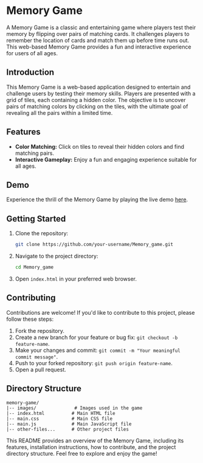 # Memory Game

A Memory Game is a classic and entertaining game where players test their memory by flipping over pairs of matching cards. It challenges players to remember the location of cards and match them up before time runs out. This web-based Memory Game provides a fun and interactive experience for users of all ages.

## Introduction

This Memory Game is a web-based application designed to entertain and challenge users by testing their memory skills. Players are presented with a grid of tiles, each containing a hidden color. The objective is to uncover pairs of matching colors by clicking on the tiles, with the ultimate goal of revealing all the pairs within a limited time.

## Features

- **Color Matching:** Click on tiles to reveal their hidden colors and find matching pairs.
- **Interactive Gameplay:** Enjoy a fun and engaging experience suitable for all ages.

## Demo

Experience the thrill of the Memory Game by playing the live demo [here](https://example.com/memory-game).

## Getting Started

1. Clone the repository:

    ```bash
    git clone https://github.com/your-username/Memory_game.git
    ```

2. Navigate to the project directory:

    ```bash
    cd Memory_game
    ```

3. Open `index.html` in your preferred web browser.

## Contributing

Contributions are welcome! If you'd like to contribute to this project, please follow these steps:

1. Fork the repository.
2. Create a new branch for your feature or bug fix: `git checkout -b feature-name`.
3. Make your changes and commit: `git commit -m "Your meaningful commit message"`.
4. Push to your forked repository: `git push origin feature-name`.
5. Open a pull request.

## Directory Structure

```plaintext
memory-game/
|-- images/              # Images used in the game
|-- index.html          # Main HTML file
|-- main.css            # Main CSS file
|-- main.js             # Main JavaScript file
|-- other-files...      # Other project files
```

This README provides an overview of the Memory Game, including its features, installation instructions, how to contribute, and the project directory structure. Feel free to explore and enjoy the game!
